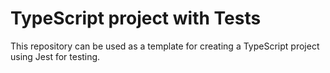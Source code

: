# TypeScript project with Tests

This repository can be used as a template for creating a TypeScript project using Jest for testing.

